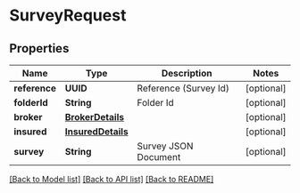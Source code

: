 # SurveyRequest

## Properties
Name | Type | Description | Notes
------------ | ------------- | ------------- | -------------
**reference** | **UUID** | Reference (Survey Id) | [optional] 
**folderId** | **String** | Folder Id | [optional] 
**broker** | [**BrokerDetails**](BrokerDetails.md) |  | [optional] 
**insured** | [**InsuredDetails**](InsuredDetails.md) |  | [optional] 
**survey** | **String** | Survey JSON Document | [optional] 

[[Back to Model list]](../README.md#documentation-for-models) [[Back to API list]](../README.md#documentation-for-api-endpoints) [[Back to README]](../README.md)


